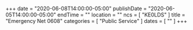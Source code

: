 +++
date = "2020-06-08T14:00:00-05:00"
publishDate = "2020-06-05T14:00:00-05:00"
endTime = ""
location = ""
ncs = [ "KE0LDS" ]
title = "Emergency Net 0608"
categories = [ "Public Service" ]
dates = [ "" ]
+++
